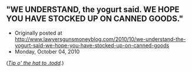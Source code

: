 ## "WE UNDERSTAND, the yogurt said. WE HOPE YOU HAVE STOCKED UP ON CANNED GOODS."

 * Originally posted at http://www.lawyersgunsmoneyblog.com/2010/10/we-understand-the-yogurt-said-we-hope-you-have-stocked-up-on-canned-goods
 * Monday, October 04, 2010

(_[Tip o' the hat to .todd](http://tonguebutnodoor.net/)._)